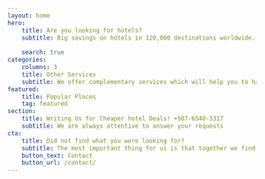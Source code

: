 ```yaml
---
layout: home
hero:
    title: Are you looking for hotels?  
    subtitle: Big savings on hotels in 120,000 destinations worldwide. Browse hotel reviews and find the guaranteed best price on hotels for all budgets. 
  
    search: true
categories:
    columns: 3
    title: Other Services 
    subtitle: We offer complementary services which will help you to have a more pleasant, calm and safe trip.
featured:
    title: Popular Places
    tag: featured
section:
    title: Writing Us for Cheaper hotel Deals! +507-6548-3317
    subtitle: We are always attentive to answer your requests
cta:
    title: Did not find what you were looking for?
    subtitle: The most important thing for us is that together we find a solution, give us more information than you are looking for.
    button_text: Contact  
    button_url: /contact/  
---
```

<div uk-lightbox>
    <a href="image.jpg"></a>
    <a href="image.jpg"></a>
    <a href="image.jpg"></a>
    <a href="image.jpg"></a>
</div>
<div uk-lightbox>
    <a href="image.jpg"></a>
</div>
